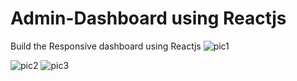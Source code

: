 # Admin-Dashboard using Reactjs
Build the Responsive dashboard using Reactjs
![pic1](https://github.com/user-attachments/assets/338e3dd6-cef8-48fc-9ebd-64958e54b931)

![pic2](https://github.com/user-attachments/assets/dac09004-4faf-4433-94a8-9d3aaa90debc)
![pic3](https://github.com/user-attachments/assets/8d993c75-2b81-4a46-a775-4e7ce31b4dcb)

